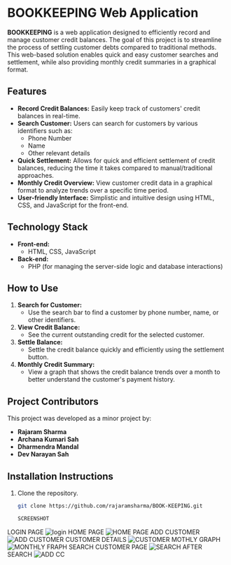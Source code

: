 # BOOKKEEPING Web Application

**BOOKKEEPING** is a web application designed to efficiently record and manage customer credit balances. The goal of this project is to streamline the process of settling customer debts compared to traditional methods. This web-based solution enables quick and easy customer searches and settlement, while also providing monthly credit summaries in a graphical format.

## Features

- **Record Credit Balances:** Easily keep track of customers' credit balances in real-time.
- **Search Customer:** Users can search for customers by various identifiers such as:
  - Phone Number
  - Name
  - Other relevant details
- **Quick Settlement:** Allows for quick and efficient settlement of credit balances, reducing the time it takes compared to manual/traditional approaches.
- **Monthly Credit Overview:** View customer credit data in a graphical format to analyze trends over a specific time period.
- **User-friendly Interface:** Simplistic and intuitive design using HTML, CSS, and JavaScript for the front-end.

## Technology Stack

- **Front-end:**
  - HTML, CSS, JavaScript
- **Back-end:**
  - PHP (for managing the server-side logic and database interactions)

## How to Use

1. **Search for Customer:**
   - Use the search bar to find a customer by phone number, name, or other identifiers.
2. **View Credit Balance:**
   - See the current outstanding credit for the selected customer.
3. **Settle Balance:**
   - Settle the credit balance quickly and efficiently using the settlement button.
4. **Monthly Credit Summary:**
   - View a graph that shows the credit balance trends over a month to better understand the customer's payment history.

## Project Contributors

This project was developed as a minor project by:

- **Rajaram Sharma**
- **Archana Kumari Sah**
- **Dharmendra  Mandal**
- **Dev Narayan Sah**

## Installation Instructions

1. Clone the repository.
   ```bash
   git clone https://github.com/rajaramsharma/BOOK-KEEPING.git

   SCREENSHOT
  LOGIN PAGE 
  ![login](https://github.com/user-attachments/assets/69b080a7-3580-468c-ba57-ac358249dccc)
  HOME PAGE
  ![HOME PAGE](https://github.com/user-attachments/assets/3f3f501b-a4a9-4c11-b103-d9985d06e242)
 ADD CUSTOMER
 ![ADD CUSTOMER](https://github.com/user-attachments/assets/dae7d4ca-aac5-4b47-a1e0-9f6e8ca22d40)
CUSTOMER DETAILS
![CUSTOMER](https://github.com/user-attachments/assets/ff769f30-1665-46f3-a292-c2f85497dd24)
MOTHLY GRAPH
![MONTHLY FRAPH](https://github.com/user-attachments/assets/16074afa-0b44-472f-bccf-3c03c3541c4c)
SEARCH CUSTOMER PAGE 
![SEARCH](https://github.com/user-attachments/assets/4f46ef44-17ab-4964-9aee-0e46743b1d63)
AFTER SEARCH 
![ADD CC](https://github.com/user-attachments/assets/d52c0ef2-1399-4cda-8260-c11ea094c83e)

